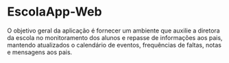 # EscolaApp-Web
O objetivo geral da aplicação é fornecer um ambiente que auxilie a diretora da escola no monitoramento dos alunos e repasse de informações aos pais, mantendo atualizados o calendário de eventos, frequências de faltas, notas e mensagens aos pais.    
